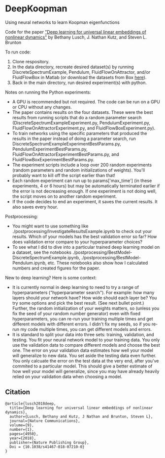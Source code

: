 # DeepKoopman
Using neural networks to learn Koopman eigenfunctions

Code for the paper ["Deep learning for universal linear embeddings of nonlinear dynamics"](https://www.nature.com/articles/s41467-018-07210-0) by Bethany Lusch, J. Nathan Kutz, and Steven L. Brunton

To run code:

1. Clone respository.
2. In the data directory, recreate desired dataset(s) by running DiscreteSpectrumExample, Pendulum, FluidFlowOnAttractor, and/or FluidFlowBox in Matlab (or download the datasets from Box [here](https://anl.box.com/s/9s29juzu892dfkhgxa1n1q4mj63nxabn)).
3. Back in the main directory, run desired experiment(s) with python.

Notes on running the Python experiments:
- A GPU is recommended but not required. The code can be run on a GPU or CPU without any changes.
- The paper contains results on the four datasets. These were the best results from running scripts that do a random parameter search (DiscreteSpectrumExampleExperiment.py, PendulumExperiment.py, FluidFlowOnAttractorExperiment.py, and FluidFlowBoxExperiment.py). 
- To train networks using the specific parameters that produced the results in the paper instead of doing a parameter search, run DiscreteSpectrumExampleExperimentBestParams.py, PendulumExperimentBestParams.py, FluidFlowOnAttractorExperimentBestParams.py, and FluidFlowBoxExperimentBestParams.py.
- The experiment scripts include a loop over 200 random experiments (random parameters and random initializations of weights). You'll probably want to kill off the script earlier than that!
- Each random experiment can run up to params['max_time'] (in these experiments, 4 or 6 hours) but may be automatically terminated earlier if the error is not decreasing enough. If one experiment is not doing well, the script moves on to another random experiment.
- If the code decides to end an experiment, it saves the current results. It also saves every hour. 

Postprocessing:
- You might want to use something like ./postprocessing/InvestigateResultsExample.ipynb to check out your results. Which of your models has the best validation error so far? How does validation error compare to your hyperparameter choices? 
- To see what I did to dive into a particular trained deep learning model on a dataset, see the notebooks ./postprocessing/BestModel-DiscreteSpectrumExample.ipynb, ./postprocessing/BestModel-Pendulum.ipynb, etc. These notebooks also show how I calculated numbers and created figures for the paper. 

New to deep learning? Here is some context:
- It is currently normal in deep learning to need to try a range of hyperparameters ("hyperparameter search"). For example: how many layers should your network have? How wide should each layer be? You try some options and pick the best result. (See next bullet point.) Further, the random initialization of your weights matters, so (unless you fix the seed of your random number generator) even with fixed hyperparameters, you can re-run your training multiple times and get different models with different errors. I didn't fix my seeds, so if you re-run my code multiple times, you can get different models and errors. 
- It is standard to split your data into three sets: training, validation, and testing. You fit your neural network model to your training data. You only use the validation data to compare different models and choose the best one. The error on your validation data estimates how well your model will generalize to new data. You set aside the testing data even further. You only calcuate the error on the test data at the very end, after you've commited to a particular model. This should give a better estimate of how well your model will generalize, since you may have already heavily relied on your validation data when choosing a model. 

## Citation
```
@article{lusch2018deep,
  title={Deep learning for universal linear embeddings of nonlinear dynamics},
  author={Lusch, Bethany and Kutz, J Nathan and Brunton, Steven L},
  journal={Nature Communications},
  volume={9},
  number={1},
  pages={4950},
  year={2018},
  publisher={Nature Publishing Group},
  Doi = {10.1038/s41467-018-07210-0}
}
```

